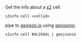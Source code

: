 Get the info about a [s2](http://github.com/mapbox/node-s2) cell.

````
s2info cell <cellid>
````

pipe to [geojson.io](http://geojson.io) using [geojsonio](https://github.com/mapbox/geojsonio-cli)

````
s2info cell 89c256dc | geojsonio
````
